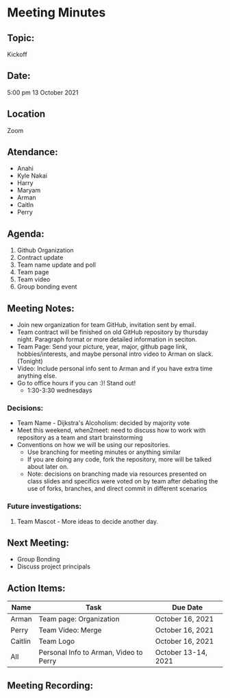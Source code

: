 # Meeting Minutes</h1>

## Topic: 
Kickoff

## Date:
5:00 pm
13 October 2021 

## Location
Zoom

## Atendance:

- Anahi
- Kyle Nakai
- Harry
- Maryam
- Arman
- Caitln
- Perry

##  Agenda:

1. Github Organization 
2. Contract update
3. Team name update and poll
4. Team page
4. Team video
5. Group bonding event

##  Meeting Notes: 
- Join new organization for team GitHub, invitation sent by email.
- Team contract will be finished on old GitHub repository by thursday night. Paragraph format or more detailed information in seciton.
- Team Page: Send your picture, year, major, github page link, hobbies/interests, and maybe personal intro video to Arman on slack. (Tonight)
- Video: Include personal info sent to Arman and if you have extra time anything else.
- Go to office hours if you can :)! Stand out!
    - 1:30-3:30 wednesdays

### Decisions:

- Team Name - Dijkstra's Alcoholism: decided by majority vote
- Meet this weekend, when2meet: need to discuss how to work with repository as a team and start brainstorming 
- Conventions on how we will be using our repositories.
  - Use branching for meeting minutes or anything similar
  - If you are doing any code, fork the repository, more will be talked about later on.
  - Note: decisions on branching made via resources presented on class slides and specifics were voted on by team after debating the use of forks, branches, and direct commit in different scenarios

### Future investigations: 
1. Team Mascot - More ideas to decide another day.

## Next Meeting:
- Group Bonding
- Discuss project principals


## Action Items:

|Name| Task                        | Due Date |
|-----|----------------------------------------------|-------------------|
|Arman| Team page: Organization | October 16, 2021 
|Perry| Team Video: Merge | October 16, 2021 |
|Caitlin| Team Logo |October 16, 2021 |
|All| Personal Info to Arman, Video to Perry | October 13-14, 2021 |

## Meeting Recording:
